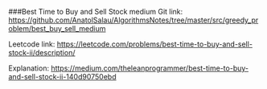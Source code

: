 ###Best Time to Buy and Sell Stock medium
Git link:   
https://github.com/AnatolSalau/AlgorithmsNotes/tree/master/src/greedy_problem/best_buy_sell_medium

Leetcode link:
https://leetcode.com/problems/best-time-to-buy-and-sell-stock-ii/description/

Explanation:
https://medium.com/theleanprogrammer/best-time-to-buy-and-sell-stock-ii-140d90750ebd
